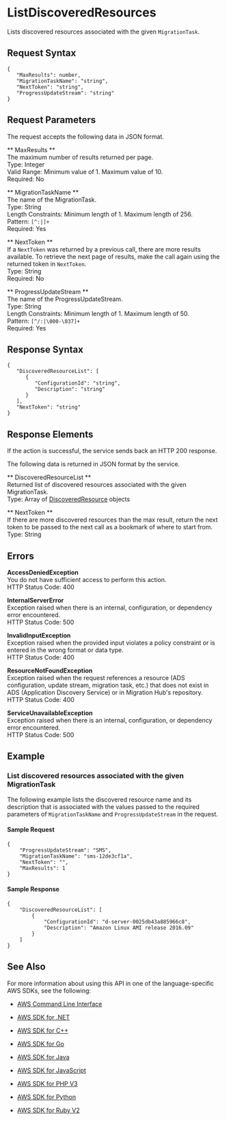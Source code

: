 # ListDiscoveredResources<a name="API_ListDiscoveredResources"></a>

Lists discovered resources associated with the given `MigrationTask`\.

## Request Syntax<a name="API_ListDiscoveredResources_RequestSyntax"></a>

```
{
   "MaxResults": number,
   "MigrationTaskName": "string",
   "NextToken": "string",
   "ProgressUpdateStream": "string"
}
```

## Request Parameters<a name="API_ListDiscoveredResources_RequestParameters"></a>

The request accepts the following data in JSON format\.

 ** MaxResults **   
The maximum number of results returned per page\.  
Type: Integer  
Valid Range: Minimum value of 1\. Maximum value of 10\.  
Required: No

 ** MigrationTaskName **   
The name of the MigrationTask\.  
Type: String  
Length Constraints: Minimum length of 1\. Maximum length of 256\.  
Pattern: `[^:|]+`   
Required: Yes

 ** NextToken **   
If a `NextToken` was returned by a previous call, there are more results available\. To retrieve the next page of results, make the call again using the returned token in `NextToken`\.  
Type: String  
Required: No

 ** ProgressUpdateStream **   
The name of the ProgressUpdateStream\.  
Type: String  
Length Constraints: Minimum length of 1\. Maximum length of 50\.  
Pattern: `[^/:|\000-\037]+`   
Required: Yes

## Response Syntax<a name="API_ListDiscoveredResources_ResponseSyntax"></a>

```
{
   "DiscoveredResourceList": [ 
      { 
         "ConfigurationId": "string",
         "Description": "string"
      }
   ],
   "NextToken": "string"
}
```

## Response Elements<a name="API_ListDiscoveredResources_ResponseElements"></a>

If the action is successful, the service sends back an HTTP 200 response\.

The following data is returned in JSON format by the service\.

 ** DiscoveredResourceList **   
Returned list of discovered resources associated with the given MigrationTask\.  
Type: Array of [DiscoveredResource](API_DiscoveredResource.md) objects

 ** NextToken **   
If there are more discovered resources than the max result, return the next token to be passed to the next call as a bookmark of where to start from\.  
Type: String

## Errors<a name="API_ListDiscoveredResources_Errors"></a>

 **AccessDeniedException**   
You do not have sufficient access to perform this action\.  
HTTP Status Code: 400

 **InternalServerError**   
Exception raised when there is an internal, configuration, or dependency error encountered\.  
HTTP Status Code: 500

 **InvalidInputException**   
Exception raised when the provided input violates a policy constraint or is entered in the wrong format or data type\.  
HTTP Status Code: 400

 **ResourceNotFoundException**   
Exception raised when the request references a resource \(ADS configuration, update stream, migration task, etc\.\) that does not exist in ADS \(Application Discovery Service\) or in Migration Hub's repository\.  
HTTP Status Code: 400

 **ServiceUnavailableException**   
Exception raised when there is an internal, configuration, or dependency error encountered\.  
HTTP Status Code: 500

## Example<a name="API_ListDiscoveredResources_Examples"></a>

### List discovered resources associated with the given MigrationTask<a name="API_ListDiscoveredResources_Example_1"></a>

The following example lists the discovered resource name and its description that is associated with the values passed to the required parameters of `MigrationTaskName` and `ProgressUpdateStream` in the request\.

#### Sample Request<a name="API_ListDiscoveredResources_Example_1_Request"></a>

```
{
    "ProgressUpdateStream": "SMS", 
    "MigrationTaskName": "sms-12de3cf1a", 
    "NextToken": "", 
    "MaxResults": 1
}
```

#### Sample Response<a name="API_ListDiscoveredResources_Example_1_Response"></a>

```
{
    "DiscoveredResourceList": [
        {
            "ConfigurationId": "d-server-0025db43a885966c8", 
            "Description": "Amazon Linux AMI release 2016.09"
        }
    ]
}
```

## See Also<a name="API_ListDiscoveredResources_SeeAlso"></a>

For more information about using this API in one of the language\-specific AWS SDKs, see the following:

+  [AWS Command Line Interface](http://docs.aws.amazon.com/goto/aws-cli/AWSMigrationHub-2017-05-31/ListDiscoveredResources) 

+  [AWS SDK for \.NET](http://docs.aws.amazon.com/goto/DotNetSDKV3/AWSMigrationHub-2017-05-31/ListDiscoveredResources) 

+  [AWS SDK for C\+\+](http://docs.aws.amazon.com/goto/SdkForCpp/AWSMigrationHub-2017-05-31/ListDiscoveredResources) 

+  [AWS SDK for Go](http://docs.aws.amazon.com/goto/SdkForGoV1/AWSMigrationHub-2017-05-31/ListDiscoveredResources) 

+  [AWS SDK for Java](http://docs.aws.amazon.com/goto/SdkForJava/AWSMigrationHub-2017-05-31/ListDiscoveredResources) 

+  [AWS SDK for JavaScript](http://docs.aws.amazon.com/goto/AWSJavaScriptSDK/AWSMigrationHub-2017-05-31/ListDiscoveredResources) 

+  [AWS SDK for PHP V3](http://docs.aws.amazon.com/goto/SdkForPHPV3/AWSMigrationHub-2017-05-31/ListDiscoveredResources) 

+  [AWS SDK for Python](http://docs.aws.amazon.com/goto/boto3/AWSMigrationHub-2017-05-31/ListDiscoveredResources) 

+  [AWS SDK for Ruby V2](http://docs.aws.amazon.com/goto/SdkForRubyV2/AWSMigrationHub-2017-05-31/ListDiscoveredResources) 
